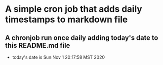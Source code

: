 A simple cron job that adds daily timestamps to markdown file
============================================================
## A chronjob run once daily adding today's date to this README.md file
* today's date is Sun Nov  1 20:17:58 MST 2020
